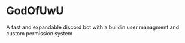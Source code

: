 # GodOfUwU
A fast and expandable discord bot with a buildin user managment and custom permission system
